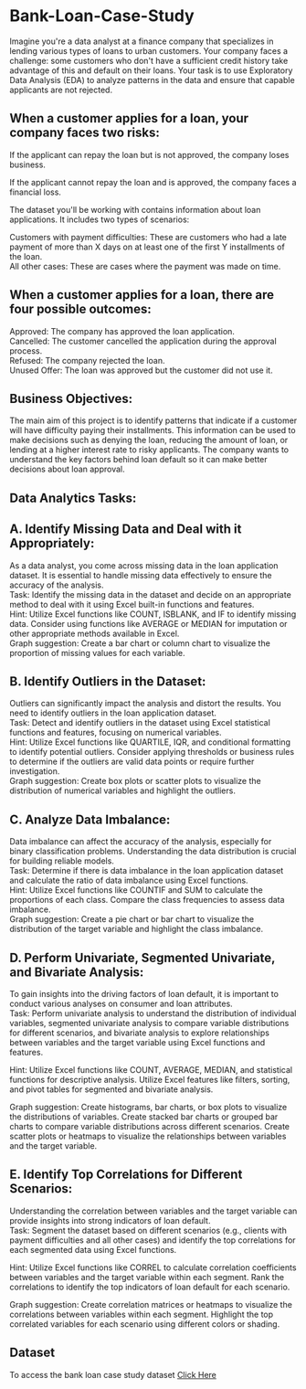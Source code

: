 # Bank-Loan-Case-Study

Imagine you're a data analyst at a finance company that specializes in lending various types of loans to urban customers. Your company faces a challenge: some customers who don't have a sufficient credit history take advantage of this and default on their loans. Your task is to use Exploratory Data Analysis (EDA) to analyze patterns in the data and ensure that capable applicants are not rejected.

## When a customer applies for a loan, your company faces two risks:

If the applicant can repay the loan but is not approved, the company loses business.

If the applicant cannot repay the loan and is approved, the company faces a financial loss.

The dataset you'll be working with contains information about loan applications. It includes two types of scenarios:

Customers with payment difficulties: These are customers who had a late payment of more than X days on at least one of the first Y installments of the loan.    
All other cases: These are cases where the payment was made on time.

## When a customer applies for a loan, there are four possible outcomes:
Approved: The company has approved the loan application.  
Cancelled: The customer cancelled the application during the approval process.  
Refused: The company rejected the loan.  
Unused Offer: The loan was approved but the customer did not use it.  


## Business Objectives:
The main aim of this project is to identify patterns that indicate if a customer will have difficulty paying their installments. This information can be used to make decisions such as denying the loan, reducing the amount of loan, or lending at a higher interest rate to risky applicants. The company wants to understand the key factors behind loan default so it can make better decisions about loan approval.


## Data Analytics Tasks:

## A. Identify Missing Data and Deal with it Appropriately:   
As a data analyst, you come across missing data in the loan application dataset. It is essential to handle missing data effectively to ensure the accuracy of the analysis.  
Task: Identify the missing data in the dataset and decide on an appropriate method to deal with it using Excel built-in functions and features.  
Hint: Utilize Excel functions like COUNT, ISBLANK, and IF to identify missing data. Consider using functions like AVERAGE or MEDIAN for imputation or other appropriate methods available in Excel.  
Graph suggestion: Create a bar chart or column chart to visualize the proportion of missing values for each variable.

## B. Identify Outliers in the Dataset:  
Outliers can significantly impact the analysis and distort the results. You need to identify outliers in the loan application dataset.  
Task: Detect and identify outliers in the dataset using Excel statistical functions and features, focusing on numerical variables.  
Hint: Utilize Excel functions like QUARTILE, IQR, and conditional formatting to identify potential outliers. Consider applying thresholds or business rules to determine if the outliers are valid data points or require further investigation.  
Graph suggestion: Create box plots or scatter plots to visualize the distribution of numerical variables and highlight the outliers.  

## C. Analyze Data Imbalance:   
Data imbalance can affect the accuracy of the analysis, especially for binary classification problems. Understanding the data distribution is crucial for building reliable models.  
Task: Determine if there is data imbalance in the loan application dataset and calculate the ratio of data imbalance using Excel functions.   
Hint: Utilize Excel functions like COUNTIF and SUM to calculate the proportions of each class. Compare the class frequencies to assess data imbalance.  
Graph suggestion: Create a pie chart or bar chart to visualize the distribution of the target variable and highlight the class imbalance.

## D. Perform Univariate, Segmented Univariate, and Bivariate Analysis:   
To gain insights into the driving factors of loan default, it is important to conduct various analyses on consumer and loan attributes.  
Task: Perform univariate analysis to understand the distribution of individual variables, segmented univariate analysis to compare variable distributions for different scenarios, and bivariate analysis to explore relationships between variables and the target variable using Excel functions and features.

Hint: Utilize Excel functions like COUNT, AVERAGE, MEDIAN, and statistical functions for descriptive analysis. Utilize Excel features like filters, sorting, and pivot tables for segmented and bivariate analysis. 

Graph suggestion: Create histograms, bar charts, or box plots to visualize the distributions of variables. Create stacked bar charts or grouped bar charts to compare variable distributions across different scenarios. Create scatter plots or heatmaps to visualize the relationships between variables and the target variable.

## E. Identify Top Correlations for Different Scenarios:   
Understanding the correlation between variables and the target variable can provide insights into strong indicators of loan default.  
Task: Segment the dataset based on different scenarios (e.g., clients with payment difficulties and all other cases) and identify the top correlations for each segmented data using Excel functions.  

Hint: Utilize Excel functions like CORREL to calculate correlation coefficients between variables and the target variable within each segment. Rank the correlations to identify the top indicators of loan default for each scenario.  

Graph suggestion: Create correlation matrices or heatmaps to visualize the correlations between variables within each segment. Highlight the top correlated variables for each scenario using different colors or shading.


## Dataset
To access the bank loan case study dataset [Click Here](https://drive.google.com/drive/folders/1VgA3fS_-WRu28jHyD0bU_aVsFg7Mj9nh?usp=sharing)

